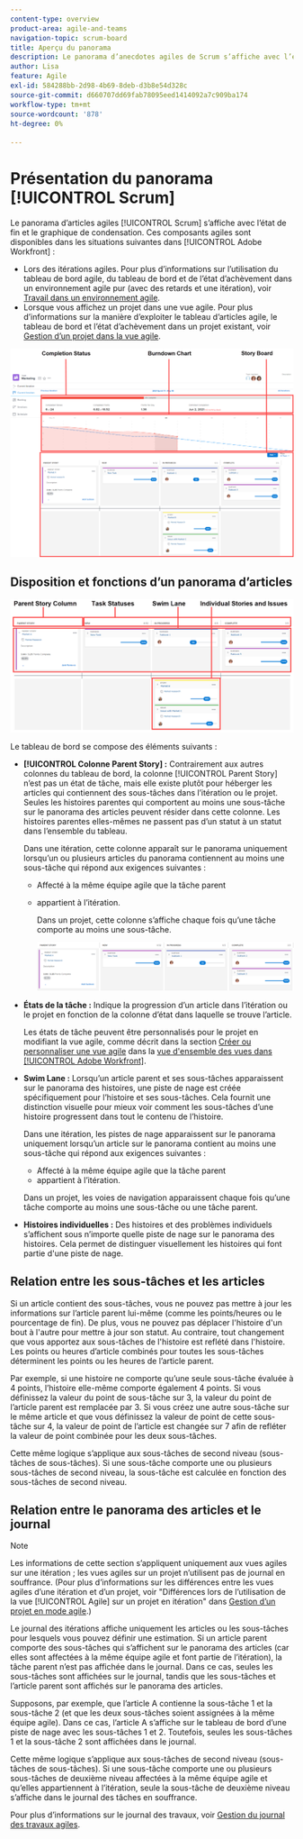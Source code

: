 ```yaml
---
content-type: overview
product-area: agile-and-teams
navigation-topic: scrum-board
title: Aperçu du panorama
description: Le panorama d’anecdotes agiles de Scrum s’affiche avec l’état d’achèvement et le graphique de condensation.
author: Lisa
feature: Agile
exl-id: 584288bb-2d98-4b69-8deb-d3b8e54d328c
source-git-commit: d660707dd69fab78095eed1414092a7c909ba174
workflow-type: tm+mt
source-wordcount: '878'
ht-degree: 0%

---
```


# Présentation du panorama [!UICONTROL Scrum]

Le panorama d’articles agiles [!UICONTROL Scrum] s’affiche avec l’état de fin et le graphique de condensation. Ces composants agiles sont disponibles dans les situations suivantes dans [!UICONTROL Adobe Workfront] :

* Lors des itérations agiles. Pour plus d’informations sur l’utilisation du tableau de bord agile, du tableau de bord et de l’état d’achèvement dans un environnement agile pur (avec des retards et une itération), voir [Travail dans un environnement agile](../../../agile/work-in-an-agile-environment/work-in-an-agile-environment.md).
* Lorsque vous affichez un projet dans une vue agile. Pour plus d’informations sur la manière d’exploiter le tableau d’articles agile, le tableau de bord et l’état d’achèvement dans un projet existant, voir [Gestion d’un projet dans la vue agile](../../../manage-work/projects/manage-projects/manage-projects-in-agile-view.md).

![itération agile](assets/agile-iteration-with-callouts.png)

## Disposition et fonctions d’un panorama d’articles

![Agile story board](assets/agile-storyboard-callouts.png)

Le tableau de bord se compose des éléments suivants :

* **[!UICONTROL Colonne Parent Story] :** Contrairement aux autres colonnes du tableau de bord, la colonne [!UICONTROL Parent Story] n’est pas un état de tâche, mais elle existe plutôt pour héberger les articles qui contiennent des sous-tâches dans l’itération ou le projet. Seules les histoires parentes qui comportent au moins une sous-tâche sur le panorama des articles peuvent résider dans cette colonne. Les histoires parentes elles-mêmes ne passent pas d’un statut à un statut dans l’ensemble du tableau.

  Dans une itération, cette colonne apparaît sur le panorama uniquement lorsqu’un ou plusieurs articles du panorama contiennent au moins une sous-tâche qui répond aux exigences suivantes :

   * Affecté à la même équipe agile que la tâche parent
   * appartient à l’itération.

     Dans un projet, cette colonne s’affiche chaque fois qu’une tâche comporte au moins une sous-tâche.

     ![Colonne d’histoire parente](assets/agile-parentstory-swimlane.png)

* **États de la tâche :** Indique la progression d’un article dans l’itération ou le projet en fonction de la colonne d’état dans laquelle se trouve l’article.

  Les états de tâche peuvent être personnalisés pour le projet en modifiant la vue agile, comme décrit dans la section [Créer ou personnaliser une vue agile](../../../reports-and-dashboards/reports/reporting-elements/views-overview.md#customizing-an-agile-view) dans la [vue d&#39;ensemble des vues dans [!UICONTROL Adobe Workfront]](../../../reports-and-dashboards/reports/reporting-elements/views-overview.md).

* **Swim Lane :** Lorsqu’un article parent et ses sous-tâches apparaissent sur le panorama des histoires, une piste de nage est créée spécifiquement pour l’histoire et ses sous-tâches. Cela fournit une distinction visuelle pour mieux voir comment les sous-tâches d’une histoire progressent dans tout le contenu de l’histoire.

  Dans une itération, les pistes de nage apparaissent sur le panorama uniquement lorsqu’un article sur le panorama contient au moins une sous-tâche qui répond aux exigences suivantes :

   * Affecté à la même équipe agile que la tâche parent
   * appartient à l’itération.

  Dans un projet, les voies de navigation apparaissent chaque fois qu’une tâche comporte au moins une sous-tâche ou une tâche parent.

* **Histoires individuelles :** Des histoires et des problèmes individuels s’affichent sous n’importe quelle piste de nage sur le panorama des histoires. Cela permet de distinguer visuellement les histoires qui font partie d&#39;une piste de nage.

## Relation entre les sous-tâches et les articles

Si un article contient des sous-tâches, vous ne pouvez pas mettre à jour les informations sur l’article parent lui-même (comme les points/heures ou le pourcentage de fin). De plus, vous ne pouvez pas déplacer l&#39;histoire d&#39;un bout à l&#39;autre pour mettre à jour son statut. Au contraire, tout changement que vous apportez aux sous-tâches de l&#39;histoire est reflété dans l&#39;histoire. Les points ou heures d’article combinés pour toutes les sous-tâches déterminent les points ou les heures de l’article parent.

Par exemple, si une histoire ne comporte qu’une seule sous-tâche évaluée à 4 points, l’histoire elle-même comporte également 4 points. Si vous définissez la valeur du point de sous-tâche sur 3, la valeur du point de l’article parent est remplacée par 3. Si vous créez une autre sous-tâche sur le même article et que vous définissez la valeur de point de cette sous-tâche sur 4, la valeur de point de l’article est changée sur 7 afin de refléter la valeur de point combinée pour les deux sous-tâches.

Cette même logique s’applique aux sous-tâches de second niveau (sous-tâches de sous-tâches). Si une sous-tâche comporte une ou plusieurs sous-tâches de second niveau, la sous-tâche est calculée en fonction des sous-tâches de second niveau.

## Relation entre le panorama des articles et le journal

>[!NOTE]
>
>Les informations de cette section s’appliquent uniquement aux vues agiles sur une itération ; les vues agiles sur un projet n’utilisent pas de journal en souffrance. (Pour plus d’informations sur les différences entre les vues agiles d’une itération et d’un projet, voir &quot;Différences lors de l’utilisation de la vue [!UICONTROL Agile] sur un projet en itération&quot; dans [Gestion d’un projet en mode agile](../../../manage-work/projects/manage-projects/manage-projects-in-agile-view.md).)

Le journal des itérations affiche uniquement les articles ou les sous-tâches pour lesquels vous pouvez définir une estimation. Si un article parent comporte des sous-tâches qui s’affichent sur le panorama des articles (car elles sont affectées à la même équipe agile et font partie de l’itération), la tâche parent n’est pas affichée dans le journal. Dans ce cas, seules les sous-tâches sont affichées sur le journal, tandis que les sous-tâches et l’article parent sont affichés sur le panorama des articles.

Supposons, par exemple, que l’article A contienne la sous-tâche 1 et la sous-tâche 2 (et que les deux sous-tâches soient assignées à la même équipe agile). Dans ce cas, l’article A s’affiche sur le tableau de bord d’une piste de nage avec les sous-tâches 1 et 2. Toutefois, seules les sous-tâches 1 et la sous-tâche 2 sont affichées dans le journal.

Cette même logique s’applique aux sous-tâches de second niveau (sous-tâches de sous-tâches). Si une sous-tâche comporte une ou plusieurs sous-tâches de deuxième niveau affectées à la même équipe agile et qu’elles appartiennent à l’itération, seule la sous-tâche de deuxième niveau s’affiche dans le journal des tâches en souffrance.

Pour plus d’informations sur le journal des travaux, voir [Gestion du journal des travaux agiles](../../../agile/work-in-an-agile-environment/manage-the-agile-backlog.md).
